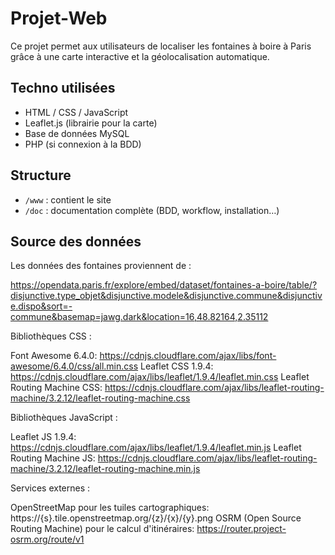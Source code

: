 # Projet-Web

Ce projet permet aux utilisateurs de localiser les fontaines à boire à Paris grâce à une carte interactive et la géolocalisation automatique.

## Techno utilisées
- HTML / CSS / JavaScript
- Leaflet.js (librairie pour la carte)
- Base de données MySQL
- PHP (si connexion à la BDD)

## Structure
- `/www` : contient le site
- `/doc` : documentation complète (BDD, workflow, installation…)

## Source des données
Les données des fontaines proviennent de : 

https://opendata.paris.fr/explore/embed/dataset/fontaines-a-boire/table/?disjunctive.type_objet&disjunctive.modele&disjunctive.commune&disjunctive.dispo&sort=-commune&basemap=jawg.dark&location=16,48.82164,2.35112

Bibliothèques CSS :

Font Awesome 6.4.0: https://cdnjs.cloudflare.com/ajax/libs/font-awesome/6.4.0/css/all.min.css
Leaflet CSS 1.9.4: https://cdnjs.cloudflare.com/ajax/libs/leaflet/1.9.4/leaflet.min.css
Leaflet Routing Machine CSS: https://cdnjs.cloudflare.com/ajax/libs/leaflet-routing-machine/3.2.12/leaflet-routing-machine.css

Bibliothèques JavaScript :

Leaflet JS 1.9.4: https://cdnjs.cloudflare.com/ajax/libs/leaflet/1.9.4/leaflet.min.js
Leaflet Routing Machine JS: https://cdnjs.cloudflare.com/ajax/libs/leaflet-routing-machine/3.2.12/leaflet-routing-machine.min.js

Services externes :  

OpenStreetMap pour les tuiles cartographiques: https://{s}.tile.openstreetmap.org/{z}/{x}/{y}.png
OSRM (Open Source Routing Machine) pour le calcul d'itinéraires: https://router.project-osrm.org/route/v1